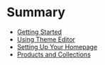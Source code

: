# Summary

* [Getting Started](README.md)
* [Using Theme Editor ](chapter1.md)
* [Setting Up Your Homepage](setting-up-your-homepage.md)
* [Products and Collections](products-and-collections.md)

